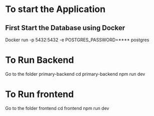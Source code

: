 # To start the Application

## First Start the Database using Docker

Docker run -p 5432:5432 -e POSTGRES_PASSWORD=**** postgres

# To Run Backend

Go to the folder primary-backend
cd primary-backend
npm run dev

# To Run frontend
Go to the folder frontend
cd frontend
npm run dev
